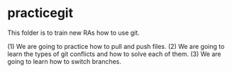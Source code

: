 # practicegit
This folder is to train new RAs how to use git. 

(1) We are going to practice how to pull and push files.
(2) We are going to learn the types of git conflicts and how to solve each of them.
(3) We are going to learn how to switch branches.
